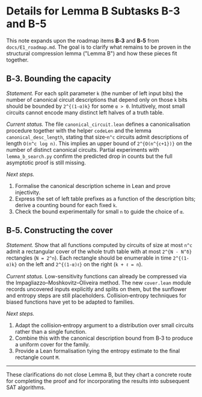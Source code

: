 # Details for Lemma B Subtasks B-3 and B-5

This note expands upon the roadmap items **B‑3** and **B‑5** from
`docs/E1_roadmap.md`.  The goal is to clarify what remains to be proven
in the structural compression lemma ("Lemma B") and how these pieces fit
together.

## B‑3. Bounding the capacity

*Statement.*  For each split parameter `k` (the number of left input
bits) the number of canonical circuit descriptions that depend only on
those `k` bits should be bounded by `2^{(1-α)k}` for some
`α > 0`.  Intuitively, most small circuits cannot encode many distinct
left halves of a truth table.

*Current status.*  The file `canonical_circuit.lean` defines a
canonicalisation procedure together with the helper `codeLen` and the lemma
`canonical_desc_length`, stating that size‑`n^c` circuits admit
descriptions of length `O(n^c log n)`.  This implies an upper bound of
`2^{O(n^{c+1})}` on the number of distinct canonical circuits.  Partial
experiments with `lemma_b_search.py` confirm the predicted drop in
counts but the full asymptotic proof is still missing.

*Next steps.*

1. Formalise the canonical description scheme in Lean and prove
   injectivity.
2. Express the set of left table prefixes as a function of the
description bits; derive a counting bound for each fixed `k`.
3. Check the bound experimentally for small `n` to guide the choice of
   `α`.

## B‑5. Constructing the cover

*Statement.*  Show that all functions computed by circuits of size at
most `n^c` admit a rectangular cover of the whole truth table with at
most `2^{N - N^δ}` rectangles (`N = 2^n`).  Each rectangle should be
enumerable in time `2^{(1-α)k}` on the left and `2^{(1-α)ℓ}` on the
right (`k + ℓ = n`).

*Current status.*  Low-sensitivity functions can already be compressed via
the Impagliazzo–Moshkovitz–Oliveira method.  The new `cover.lean` module
records uncovered inputs explicitly and splits on them, but the
sunflower and entropy steps are still placeholders.  Collision‑entropy
techniques for biased functions have yet to be adapted to families.

*Next steps.*

1. Adapt the collision‑entropy argument to a distribution over small
   circuits rather than a single function.
2. Combine this with the canonical description bound from B‑3 to produce
   a uniform cover for the family.
3. Provide a Lean formalisation tying the entropy estimate to the final
   rectangle count `M`.

---

These clarifications do not close Lemma B, but they chart a concrete
route for completing the proof and for incorporating the results into
subsequent SAT algorithms.
